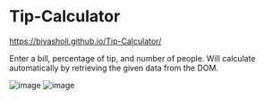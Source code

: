 # Tip-Calculator

https://bivasholi.github.io/Tip-Calculator/

Enter a bill, percentage of tip, and number of people. Will calculate automatically by retrieving the given data from the DOM.

![image](https://user-images.githubusercontent.com/22161091/148109609-075e6c2b-e209-41d2-8601-a86c7aa6ae31.png)
![image](https://user-images.githubusercontent.com/22161091/148110423-227e8806-9595-446d-89fd-db8fe7e0b9f3.png)

